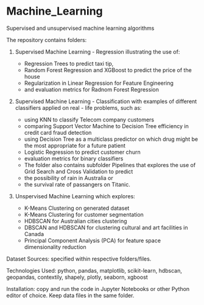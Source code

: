 # Machine_Learning
Supervised and unsupervised machine learning algorithms

The repository contains folders:

  1. Supervised Machine Learning - Regression illustrating the use of:
     
     - Regression Trees to predict taxi tip,
     - Random Forest Regression and XGBoost to predict the price of the house
     - Regularization in Linear Regression for Feature Engineering
     - and evaluation metrics for Radnom Forest Regression
     
  3. Supervised Machine Learning - Classification with examples of different classifiers applied on real - life problems, such as:
     - using KNN to classify Telecom company customers
     - comparing Support Vector Machine to Decision Tree efficiency in credit card fraud detection
     - using Decision Tree as a multiclass predictor on which drug might be the most appropriate for a future patient
     - Logistic Regression to predict customer churn
     - evaluation metrics for binary classifiers
     - The folder also contains subfolder Pipelines that explores the use of Grid Search and Cross Validation to predict 
     - the possibility of rain in Australia or
     - the survival rate of passangers on Titanic.
     
  3. Unspervised Machine Learning which explores:
     - K-Means Clustering on generated dataset
     - K-Means Clustering for customer segmentation
     - HDBSCAN for Australian cities clustering
     - DBSCAN and HDBSCAN for clustering cultural and art facilities in Canada
     - Principal Component Analysis (PCA) for feature space dimensionality reduction  
     
Dataset Sources: specified within respective folders/files.

Technologies Used: python, pandas, matplotlib, scikit-learn, hdbscan, geopandas, contextily, shapely, plotly, seaborn, xgboost

Installation: copy and run the code in Jupyter Notebooks or other Python editor of choice. Keep data files in the same folder.





